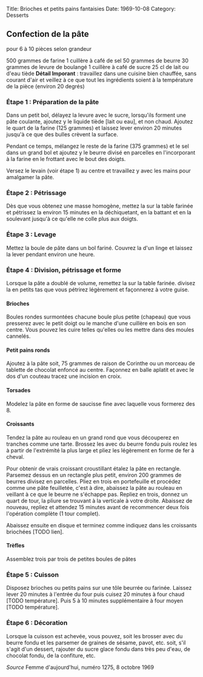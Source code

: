 Title: Brioches et petits pains fantaisies
Date: 1969-10-08
Category: Desserts


## Confection de la pâte

pour 6 à 10 pièces selon grandeur

500 grammes de farine
1 cuillère à café de sel
50 grammes de beurre
30 grammes de levure de boulangé
1 cuillère à café de sucre
25 cl de lait ou d'eau tiède
**Détail Imporant** : travaillez dans une cuisine bien chauffée, sans courant
d'air et veillez à ce que tout les ingrédients soient à la température de la
pièce (environ 20 degrés)

### Étape 1 : Préparation de la pâte

Dans un petit bol, délayez la levure avec le sucre, lorsqu'ils forment une pâte
coulante, ajoutez y le liquide tiède [lait ou eau], et non chaud.
Ajoutez le quart de la farine (125 grammes) et laissez lever environ 20 minutes
jusqu'à ce que des bulles crèvent la surface.

Pendant ce temps, mélangez le reste de la farine (375 grammes) et le sel dans un
grand bol et ajoutez y le beurre divisé en parcelles en l'incorporant à la
farine en le frottant avec le bout des doigts.

Versez le levain (voir étape 1) au centre et travaillez y avec les mains pour
amalgamer la pâte.

### Étape 2 : Pétrissage

Dès que vous obtenez une masse homogène, mettez la sur la table farinée et
pétrissez la environ 15 minutes en la déchiquetant, en la battant et en la
soulevant jusqu'à ce qu'elle ne colle plus aux doigts.

### Étape 3 : Levage

Mettez la boule de pâte dans un bol fariné. Couvrez la d'un linge et laissez la
lever pendant environ une heure.

### Étape 4 : Division, pétrissage et forme

Lorsque la pâte a doublé de volume, remettez la sur la table farinée. divisez la
en petits tas que vous pétrirez légèrement et façonnerez à votre guise.


#### Brioches

Boules rondes surmontées chacune boule plus petite (chapeau) que vous
presserez avec le petit doigt ou le manche d'une cuillère en bois en son centre.
Vous pouvez les cuire telles qu'elles ou les mettre dans des moules cannelés.

#### Petit pains ronds

Ajoutez à la pâte soit, 75 grammes de raison de Corinthe ou un morceau de
tablette de chocolat enfoncé au centre. Façonnez en balle aplatit et avec le dos
d'un couteau tracez une incision en croix.

#### Torsades

Modelez la pâte en forme de saucisse fine avec laquelle vous formerez des 8.

#### Croissants

Tendez la pâte au rouleau en un grand rond que vous découperez en tranches comme
une tarte. Brossez les avec du beurre fondu puis roulez les à partir de
l'extrémité la plus large et pliez les légèrement en forme de fer à cheval.

Pour obtenir de vrais croissant croustillant étalez la pâte en rectangle.
Parsemez dessus en un rectangle plus petit, environ 200 grammes de beurres
divisez en parcelles. Pliez en trois en portefeuille et procédez comme une pâte
feuilletée, c'est à dire, abaissez la pâte au rouleau en veillant à ce que le
beurre ne s'échappe pas. Repliez en trois, donnez un quart de tour, la pliure se
trouvant à la verticale à votre droite. Abaissez de nouveau, repliez et attendez
15 minutes avant de recommencer deux fois l'opération complète (1 tour complet).

Abaissez ensuite en disque et terminez comme indiquez dans les croissants
briochées [TODO lien].

#### Trèfles

Assemblez trois par trois de petites boules de pâtes

### Étape 5 : Cuisson

Disposez brioches ou petits pains sur une tôle beurrée ou farinée. Laissez lever
20 minutes à l'entrée du four puis cuisez 20 minutes à four chaud [TODO
température]. Puis 5 à 10 minutes supplémentaire à four moyen [TODO
température].

### Étape 6 : Décoration

Lorsque la cuisson est achevée, vous pouvez, soit les brosser avec du beurre
fondu et les parsemer de graines de sésame, pavot, etc. soit, s'il s'agit d'un
dessert, rajouter du sucre glace fondu dans très peu d'eau, de chocolat fondu,
de la confiture, etc.

*Source* Femme d'aujourd'hui, numéro 1275, 8 octobre 1969
